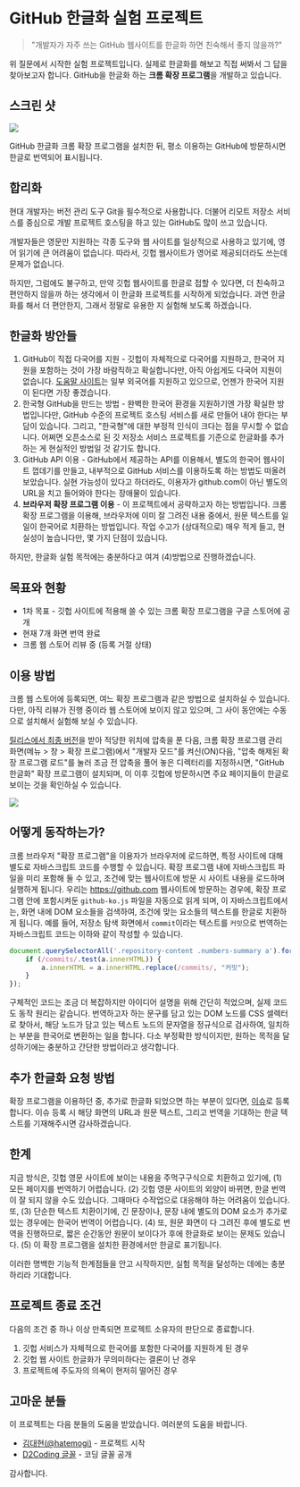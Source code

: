 # GitHub 한글화 실험 프로젝트

> "개발자가 자주 쓰는 GitHub 웹사이트를 한글화 하면 친숙해서 좋지 않을까?"

위 질문에서 시작한 실험 프로젝트입니다. 실제로 한글화를 해보고 직접 써봐서 그 답을 찾아보고자 합니다. GitHub을 한글화 하는 **크롬 확장 프로그램**을 개발하고 있습니다.

## 스크린 샷

<img src="https://github.com/hatemogi/github-ko-ext/blob/3fbd30d0ad7dd570e1f2476aab2ad9aa3a4d66a4/screenshots/project.png?raw=true">

GitHub 한글화 크롬 확장 프로그램을 설치한 뒤, 평소 이용하는 GitHub에 방문하시면 한글로 번역되어 표시됩니다.

## 합리화

현대 개발자는 버전 관리 도구 Git을 필수적으로 사용합니다. 더불어 리모트 저장소 서비스를 중심으로 개발 프로젝트 호스팅을 하고 있는 GitHub도 많이 쓰고 있습니다.

개발자들은 영문만 지원하는 각종 도구와 웹 사이트를 일상적으로 사용하고 있기에, 영어 읽기에 큰 어려움이 없습니다. 따라서, 깃헙 웹사이트가 영어로 제공되더라도 쓰는데 문제가 없습니다.

하지만, 그럼에도 불구하고, 만약 깃헙 웹사이트를 한글로 접할 수 있다면, 더 친숙하고 편안하지 않을까 하는 생각에서 이 한글화 프로젝트를 시작하게 되었습니다. 과연 한글화를 해서 더 편안한지, 그래서 정말로 유용한 지 실험해 보도록 하겠습니다.

## 한글화 방안들

1. GitHub이 직접 다국어를 지원 - 깃헙이 자체적으로 다국어를 지원하고, 한국어 지원을 포함하는 것이 가장 바람직하고 확실합니다만, 아직 아쉽게도 다국어 지원이 없습니다. [도움말 사이트](https://help.github.com)는 일부 외국어를 지원하고 있으므로, 언젠가 한국어 지원이 된다면 가장 좋겠습니다.
1. 한국형 GitHub을 만드는 방법 - 완벽한 한국어 환경을 지원하기엔 가장 확실한 방법입니다만, GitHub 수준의 프로젝트 호스팅 서비스를 새로 만들어 내야 한다는 부담이 있습니다. 그리고, "한국형"에 대한 부정적 인식이 크다는 점을 무시할 수 없습니다. 어쩌면 오픈소스로 된 깃 저장소 서비스 프로젝트를 기준으로 한글화를 추가하는 게 현실적인 방법일 것 같기도 합니다.
1. GitHub API 이용 - GitHub에서 제공하는 API를 이용해서, 별도의 한국어 웹사이트 껍데기를 만들고, 내부적으로 GitHub 서비스를 이용하도록 하는 방법도 떠올려 보았습니다. 실현 가능성이 있다고 하더라도, 이용자가 github.com이 아닌 별도의 URL을 치고 들어와야 한다는 장애물이 있습니다.
1. **브라우저 확장 프로그램 이용** - 이 프로젝트에서 공략하고자 하는 방법입니다. 크롬 확장 프로그램을 이용해, 브라우저에 이미 잘 그려진 내용 중에서, 원문 텍스트를 일일이 한국어로 치환하는 방법입니다. 작업 수고가 (상대적으로) 매우 적게 들고, 현실성이 높습니다만, 몇 가지 단점이 있습니다.

하지만, 한글화 실험 목적에는 충분하다고 여겨 (4)방법으로 진행하겠습니다.

## 목표와 현황

* 1차 목표 - 깃헙 사이트에 적용해 쓸 수 있는 크롬 확장 프로그램을 구글 스토어에 공개
* 현재  7개 화면 번역 완료
* 크롬 웹 스토어 리뷰 중 (등록 거절 상태)

## 이용 방법

크롬 웹 스토어에 등록되면, 여느 확장 프로그램과 같은 방법으로 설치하실 수 있습니다. 다만, 아직 리뷰가 진행 중이라 웹 스토어에 보이지 않고 있으며, 그 사이 동안에는 수동으로 설치해서 실험해 보실 수 있습니다.

[릴리스에서 최종 버전](https://github.com/hatemogi/github-ko-ext/releases/tag/0.1.4)을 받아 적당한 위치에 압축을 푼 다음, 크롬 확장 프로그램  관리 화면(메뉴 > 창 > 확장 프로그램)에서 "개발자 모드"를 켜신(ON)다음, "압축 해제된 확장 프로그램 로드"를 눌러 조금 전 압축을 풀어 놓은 디렉터리를 지정하시면, "GitHub 한글화" 확장 프로그램이 설치되며, 이 이후 깃헙에 방문하시면 주요 페이지들이 한글로 보이는 것을 확인하실 수 있습니다.

<img src="https://github.com/hatemogi/github-ko-ext/blob/940f21b34ef0a3e1416004bd192bbe1b51a60b54/screenshots/manual-install.png?raw=true">

## 어떻게 동작하는가?

크롬 브라우저 "확장 프로그램"을 이용자가 브라우저에 로드하면, 특정 사이트에 대해 별도로 자바스크립트 코드를 수행할 수 있습니다. 확장 프로그램 내에 자바스크립트 파일을 미리 포함해 둘 수 있고, 조건에 맞는 웹사이트에 방문 시 사이트 내용을 로드하며 실행하게 됩니다. 우리는 <https://github.com> 웹사이트에 방문하는 경우에, 확장 프로그램 안에 포함시켜둔 `github-ko.js` 파일을 자동으로 읽게 되며, 이 자바스크립트에서는, 화면 내에 DOM 요소들을 검색하여, 조건에 맞는 요소들의 텍스트를 한글로 치환하게 됩니다. 예를 들어, 저장소 탐색 화면에서 `commit`이라는 텍스트를 `커밋`으로 번역하는 자바스크립트 코드는 이하와 같이 작성할 수 있습니다.

``` javascript
document.querySelectorAll('.repository-content .numbers-summary a').forEach(a => {
    if (/commits/.test(a.innerHTML)) {
        a.innerHTML = a.innerHTML.replace(/commits/, "커밋");
    }
});
```

구체적인 코드는 조금 더 복잡하지만 아이디어 설명을 위해 간단히 적었으며, 실제 코드도 동작 원리는 같습니다. 번역하고자 하는 문구를 담고 있는 DOM 노드를 CSS 셀렉터로 찾아서, 해당 노드가 담고 있는 텍스트 노드의 문자열을 정규식으로 검사하여, 일치하는 부분을 한국어로 변환하는 일을 합니다. 다소 부정확한 방식이지만, 원하는 목적을 달성하기에는 충분하고 간단한 방법이라고 생각합니다.

## 추가 한글화 요청 방법

확장 프로그램을 이용하던 중, 추가로 한글화 되었으면 하는 부분이 있다면, [이슈](https://github.com/hatemogi/github-ko-ext/issues/new)로 등록합니다. 이슈 등록 시 해당 화면의 URL과 원문 텍스트, 그리고 번역을 기대하는 한글 텍스트를 기재해주시면 감사하겠습니다.

## 한계

지금 방식은, 깃헙 영문 사이트에 보이는 내용을 주먹구구식으로 치환하고 있기에, (1) 모든 페이지를 번역하기 어렵습니다. (2) 깃헙 영문 사이트의 외양이 바뀌면, 한글 번역이 잘 되지 않을 수도 있습니다. 그때마다 수작업으로 대응해야 하는 어려움이 있습니다. 또, (3) 단순한 텍스트 치환이기에, 긴 문장이나, 문장 내에 별도의 DOM 요소가 추가로 있는 경우에는 한국어 번역이 어렵습니다. (4) 또, 원문 화면이 다 그려진 후에 별도로 번역을 진행하므로, 짧은 순간동안 원문이 보이다가 후에 한글화로 보이는 문제도 있습니다. (5) 이 확장 프로그램을 설치한 환경에서만 한글로 표기됩니다.

이러한 명백한 기능적 한계점들을 안고 시작하지만, 실험 목적을 달성하는 데에는 충분하리라 기대합니다.

## 프로젝트 종료 조건

다음의 조건 중 하나 이상 만족되면 프로젝트 소유자의 판단으로 종료합니다.

1. 깃헙 서비스가 자체적으로 한국어를 포함한 다국어를 지원하게 된 경우
1. 깃헙 웹 사이트 한글화가 무의미하다는 결론이 난 경우
1. 프로젝트에 주도자의 의욕이 현저히 떨어진 경우

## 고마운 분들

이 프로젝트는 다음 분들의 도움을 받았습니다. 여러분의 도움을 바랍니다.

* [김대현(@hatemogi)](https://github.com/hatemogi) - 프로젝트 시작
* [D2Coding 글꼴](https://github.com/naver/d2codingfont) - 코딩 글꼴 공개

감사합니다.
